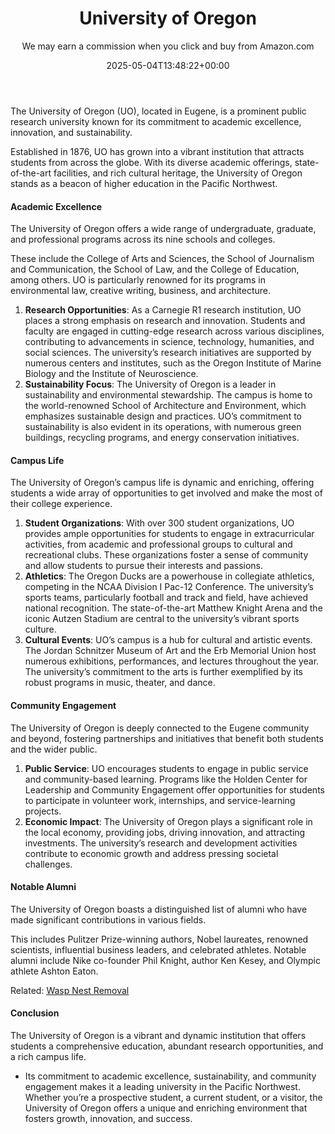 ﻿---
author: We may earn a commission when you click and buy from Amazon.com
layout: post
title: University of Oregon
date: '2025-05-04T13:48:22+00:00'
categories:
- Eugene
- Guide
tags: []
slug: /university-of-oregon/
lastmod: 2025-05-07T12:21:28+03:00
---

The University of Oregon (UO), located in Eugene, is a prominent public research university known for its commitment to academic excellence, innovation, and sustainability.

Established in 1876, UO has grown into a vibrant institution that attracts students from across the globe. With its diverse academic offerings, state-of-the-art facilities, and rich cultural heritage, the University of Oregon stands as a beacon of higher education in the Pacific Northwest.
#### Academic Excellence
The University of Oregon offers a wide range of undergraduate, graduate, and professional programs across its nine schools and colleges.

These include the College of Arts and Sciences, the School of Journalism and Communication, the School of Law, and the College of Education, among others. UO is particularly renowned for its programs in environmental law, creative writing, business, and architecture.
1. **Research Opportunities**: As a Carnegie R1 research institution, UO places a strong emphasis on research and innovation. Students and faculty are engaged in cutting-edge research across various disciplines, contributing to advancements in science, technology, humanities, and social sciences. The university’s research initiatives are supported by numerous centers and institutes, such as the Oregon Institute of Marine Biology and the Institute of Neuroscience.
2. **Sustainability Focus**: The University of Oregon is a leader in sustainability and environmental stewardship. The campus is home to the world-renowned School of Architecture and Environment, which emphasizes sustainable design and practices. UO’s commitment to sustainability is also evident in its operations, with numerous green buildings, recycling programs, and energy conservation initiatives.
#### Campus Life
The University of Oregon’s campus life is dynamic and enriching, offering students a wide array of opportunities to get involved and make the most of their college experience.
1. **Student Organizations**: With over 300 student organizations, UO provides ample opportunities for students to engage in extracurricular activities, from academic and professional groups to cultural and recreational clubs. These organizations foster a sense of community and allow students to pursue their interests and passions.
2. **Athletics**: The Oregon Ducks are a powerhouse in collegiate athletics, competing in the NCAA Division I Pac-12 Conference. The university’s sports teams, particularly football and track and field, have achieved national recognition. The state-of-the-art Matthew Knight Arena and the iconic Autzen Stadium are central to the university’s vibrant sports culture.
3. **Cultural Events**: UO’s campus is a hub for cultural and artistic events. The Jordan Schnitzer Museum of Art and the Erb Memorial Union host numerous exhibitions, performances, and lectures throughout the year. The university’s commitment to the arts is further exemplified by its robust programs in music, theater, and dance.
#### Community Engagement
The University of Oregon is deeply connected to the Eugene community and beyond, fostering partnerships and initiatives that benefit both students and the wider public.
1. **Public Service**: UO encourages students to engage in public service and community-based learning. Programs like the Holden Center for Leadership and Community Engagement offer opportunities for students to participate in volunteer work, internships, and service-learning projects.
2. **Economic Impact**: The University of Oregon plays a significant role in the local economy, providing jobs, driving innovation, and attracting investments. The university’s research and development activities contribute to economic growth and address pressing societal challenges.
#### Notable Alumni
The University of Oregon boasts a distinguished list of alumni who have made significant contributions in various fields.

This includes Pulitzer Prize-winning authors, Nobel laureates, renowned scientists, influential business leaders, and celebrated athletes. Notable alumni include Nike co-founder Phil Knight, author Ken Kesey, and Olympic athlete Ashton Eaton.

Related:
[Wasp Nest Removal](https://pestpolicy.com/wasp-nest-removal-in-eugene/)
#### Conclusion
The University of Oregon is a vibrant and dynamic institution that offers students a comprehensive education, abundant research opportunities, and a rich campus life.
- Its commitment to academic excellence, sustainability, and community engagement makes it a leading university in the Pacific Northwest.
Whether you’re a prospective student, a current student, or a visitor, the University of Oregon offers a unique and enriching environment that fosters growth, innovation, and success.